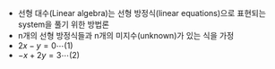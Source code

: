 - 선형 대수(Linear algebra)는 선형 방정식(linear equations)으로 표현되는 system을 풀기 위한 방법론
- n개의 선형 방정식들과 n개의 미지수(unknown)가 있는 식을 가정
- $2x-y=0 \cdots(1)$
- $-x+2y=3 \cdots(2)$ 
